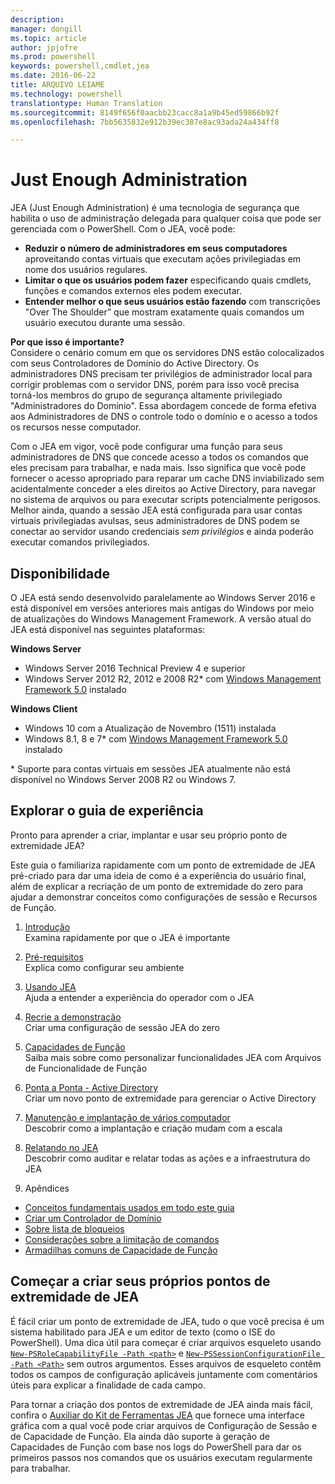 ```yaml
---
description: 
manager: dongill
ms.topic: article
author: jpjofre
ms.prod: powershell
keywords: powershell,cmdlet,jea
ms.date: 2016-06-22
title: ARQUIVO LEIAME
ms.technology: powershell
translationtype: Human Translation
ms.sourcegitcommit: 8149f656f0aacbb23cacc8a1a9b45ed59866b92f
ms.openlocfilehash: 7bb5635832e912b39ec387e8ac93ada24a434ff8

---
```


# Just Enough Administration
JEA (Just Enough Administration) é uma tecnologia de segurança que habilita o uso de administração delegada para qualquer coisa que pode ser gerenciada com o PowerShell.
Com o JEA, você pode:
- **Reduzir o número de administradores em seus computadores** aproveitando contas virtuais que executam ações privilegiadas em nome dos usuários regulares.
- **Limitar o que os usuários podem fazer** especificando quais cmdlets, funções e comandos externos eles podem executar.
- **Entender melhor o que seus usuários estão fazendo** com transcrições "Over The Shoulder” que mostram exatamente quais comandos um usuário executou durante uma sessão.

**Por que isso é importante?**  
Considere o cenário comum em que os servidores DNS estão colocalizados com seus Controladores de Domínio do Active Directory.
Os administradores DNS precisam ter privilégios de administrador local para corrigir problemas com o servidor DNS, porém para isso você precisa torná-los membros do grupo de segurança altamente privilegiado "Administradores do Domínio".
Essa abordagem concede de forma efetiva aos Administradores de DNS o controle todo o domínio e o acesso a todos os recursos nesse computador.

Com o JEA em vigor, você pode configurar uma função para seus administradores de DNS que concede acesso a todos os comandos que eles precisam para trabalhar, e nada mais.
Isso significa que você pode fornecer o acesso apropriado para reparar um cache DNS inviabilizado sem acidentalmente conceder a eles direitos ao Active Directory, para navegar no sistema de arquivos ou para executar scripts potencialmente perigosos.
Melhor ainda, quando a sessão JEA está configurada para usar contas virtuais privilegiadas avulsas, seus administradores de DNS podem se conectar ao servidor usando credenciais *sem privilégios* e ainda poderão executar comandos privilegiados.

## Disponibilidade
O JEA está sendo desenvolvido paralelamente ao Windows Server 2016 e está disponível em versões anteriores mais antigas do Windows por meio de atualizações do Windows Management Framework.
A versão atual do JEA está disponível nas seguintes plataformas:

**Windows Server**
- Windows Server 2016 Technical Preview 4 e superior
- Windows Server 2012 R2, 2012 e 2008 R2\* com [Windows Management Framework 5.0](https://www.microsoft.com/en-us/download/details.aspx?id=50395) instalado

**Windows Client**
- Windows 10 com a Atualização de Novembro (1511) instalada
- Windows 8.1, 8 e 7\* com [Windows Management Framework 5.0](https://www.microsoft.com/en-us/download/details.aspx?id=50395) instalado

\* Suporte para contas virtuais em sessões JEA atualmente não está disponível no Windows Server 2008 R2 ou Windows 7.


## Explorar o guia de experiência
Pronto para aprender a criar, implantar e usar seu próprio ponto de extremidade JEA?

Este guia o familiariza rapidamente com um ponto de extremidade de JEA pré-criado para dar uma ideia de como é a experiência do usuário final, além de explicar a recriação de um ponto de extremidade do zero para ajudar a demonstrar conceitos como configurações de sessão e Recursos de Função.

1.  [Introdução](introduction.md)   
Examina rapidamente por que o JEA é importante

2.  [Pré-requisitos](prerequisites.md)  
Explica como configurar seu ambiente

3.  [Usando JEA](using-jea.md)  
Ajuda a entender a experiência do operador com o JEA

4.  [Recrie a demonstração](remake-the-demo-endpoint.md)  
Criar uma configuração de sessão JEA do zero

5.  [Capacidades de Função](role-capabilities.md)  
Saiba mais sobre como personalizar funcionalidades JEA com Arquivos de Funcionalidade de Função

6.  [Ponta a Ponta - Active Directory](end-to-end---active-directory.md)  
Criar um novo ponto de extremidade para gerenciar o Active Directory

7.  [Manutenção e implantação de vários computador](multi-machine-deployment-and-maintenance.md)  
Descobrir como a implantação e criação mudam com a escala

8.  [Relatando no JEA](reporting-on-jea.md)  
Descobrir como auditar e relatar todas as ações e a infraestrutura do JEA

9.  Apêndices
  - [Conceitos fundamentais usados em todo este guia](key-concepts-used-throughout-this-guide.md)  
  -  [Criar um Controlador de Domínio](creating-a-domain-controller.md)  
  -  [Sobre lista de bloqueios](on-blacklisting.md)  
  -  [Considerações sobre a limitação de comandos](considerations-when-limiting-commands.md)  
  -  [Armadilhas comuns de Capacidade de Função](common-role-capability-pitfalls.md)

## Começar a criar seus próprios pontos de extremidade de JEA
É fácil criar um ponto de extremidade de JEA, tudo o que você precisa é um sistema habilitado para JEA e um editor de texto (como o ISE do PowerShell).
Uma dica útil para começar é criar arquivos esqueleto usando [`New-PSRoleCapabilityFile -Path <path>`](https://technet.microsoft.com/library/mt631422.aspx) e [`New-PSSessionConfigurationFile -Path <Path>`](https://technet.microsoft.com/library/mt631422.aspx) sem outros argumentos.
Esses arquivos de esqueleto contêm todos os campos de configuração aplicáveis juntamente com comentários úteis para explicar a finalidade de cada campo.

Para tornar a criação dos pontos de extremidade de JEA ainda mais fácil, confira o [Auxiliar do Kit de Ferramentas JEA](http://blogs.technet.com/b/privatecloud/archive/2015/12/20/introducing-the-updated-jea-helper-tool.aspx) que fornece uma interface gráfica com a qual você pode criar arquivos de Configuração de Sessão e de Capacidade de Função.
Ela ainda dão suporte à geração de Capacidades de Função com base nos logs do PowerShell para dar os primeiros passos nos comandos que os usuários executam regularmente para trabalhar.




<!--HONumber=Aug16_HO5-->



